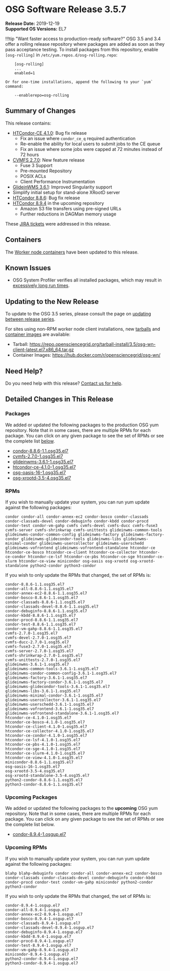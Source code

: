 OSG Software Release 3.5.7
===========================

**Release Date:** 2019-12-19    
**Supported OS Versions:** EL7

!!!tip "Want faster access to production-ready software?"
    OSG 3.5 and 3.4 offer a rolling release repository where packages are added as soon as they pass acceptance testing.
    To install packages from this repository, enable `[osg-rolling]` in `/etc/yum.repos.d/osg-rolling.repo`:

        [osg-rolling]
        ...
        enabled=1

    Or for one-time installations, append the following to your `yum` command:

        --enablerepo=osg-rolling

Summary of Changes
------------------

This release contains:

-   [HTCondor-CE 4.1.0](https://github.com/htcondor/htcondor-ce/releases/tag/v4.1.0): Bug fix release
    -   Fix an issue where `condor_ce_q` required authentication
    -   Re-enable the ability for local users to submit jobs to the CE queue
    -   Fix an issue where some jobs were capped at 72 minutes instead of 72 hours
-   [CVMFS 2.7.0](https://cvmfs.readthedocs.io/en/2.7/cpt-releasenotes.html): New feature release
    -   Fuse 3 Support
    -   Pre-mounted Repository
    -   POSIX ACLs
    -   Client Performance Instrumentation
-   [GlideinWMS 3.6.1](https://glideinwms.fnal.gov/doc.v3_6_1/history.html): Improved Singularity support
-   Simplify initial setup for stand-alone XRootD server
-   [HTCondor 8.8.6](https://www-auth.cs.wisc.edu/lists/htcondor-world/2019/msg00020.shtml): Bug fix release
-   [HTCondor 8.9.4](https://www-auth.cs.wisc.edu/lists/htcondor-world/2019/msg00021.shtml) in the upcoming repository
    -   Amazon S3 file transfers using pre-signed URLs
    -   Further reductions in DAGMan memory usage


These
[JIRA tickets](https://jira.opensciencegrid.org/issues/?jql=project%20%3D%20SOFTWARE%20AND%20fixVersion%20%3D%203.5.7%20ORDER%20BY%20priority%20DESC%2C%20key%20DESC)
were addressed in this release.

Containers
----------

The [Worker node containers](../../worker-node/using-wn-containers.md) have been updated to this release.

Known Issues
------------

- OSG System Profiler verifies all installed packages, which may result in
[excessively long run times](https://opensciencegrid.atlassian.net/browse/SOFTWARE-3804).


Updating to the New Release
---------------------------

To update to the OSG 3.5 series, please consult the page on
[updating between release series](../release_series.md#updating-to-osg-35).

For sites using non-RPM worker node client installations, new [tarballs](../../worker-node/install-wn-tarball.md) and
[container images](../../worker-node/using-wn-containers.md) are available:

- Tarball: <https://repo.opensciencegrid.org/tarball-install/3.5/osg-wn-client-latest.el7.x86_64.tar.gz>
- Container Images: <https://hub.docker.com/r/opensciencegrid/osg-wn/>

Need Help?
----------

Do you need help with this release? [Contact us for help](../../common/help.md).

Detailed Changes in This Release
--------------------------------

### Packages

We added or updated the following packages to the production OSG yum repository.
Note that in some cases, there are multiple RPMs for each package.
You can click on any given package to see the set of RPMs or see the complete list [below](#rpms).

-   [condor-8.8.6-1.1.osg35.el7](https://koji.chtc.wisc.edu/koji/search?match=glob&type=build&terms=condor-8.8.6-1.1.osg35.el7)
-   [cvmfs-2.7.0-1.osg35.el7](https://koji.chtc.wisc.edu/koji/search?match=glob&type=build&terms=cvmfs-2.7.0-1.osg35.el7)
-   [glideinwms-3.6.1-1.osg35.el7](https://koji.chtc.wisc.edu/koji/search?match=glob&type=build&terms=glideinwms-3.6.1-1.osg35.el7)
-   [htcondor-ce-4.1.0-1.osg35.el7](https://koji.chtc.wisc.edu/koji/search?match=glob&type=build&terms=htcondor-ce-4.1.0-1.osg35.el7)
-   [osg-oasis-16-1.osg35.el7](https://koji.chtc.wisc.edu/koji/search?match=glob&type=build&terms=osg-oasis-16-1.osg35.el7)
-   [osg-xrootd-3.5-4.osg35.el7](https://koji.chtc.wisc.edu/koji/search?match=glob&type=build&terms=osg-xrootd-3.5-4.osg35.el7)

### RPMs

If you wish to manually update your system, you can run yum update against the following packages:

    condor condor-all condor-annex-ec2 condor-bosco condor-classads condor-classads-devel condor-debuginfo condor-kbdd condor-procd condor-test condor-vm-gahp cvmfs cvmfs-devel cvmfs-ducc cvmfs-fuse3 cvmfs-server cvmfs-shrinkwrap cvmfs-unittests glideinwms-common-tools glideinwms-condor-common-config glideinwms-factory glideinwms-factory-condor glideinwms-glidecondor-tools glideinwms-libs glideinwms-minimal-condor glideinwms-usercollector glideinwms-userschedd glideinwms-vofrontend glideinwms-vofrontend-standalone htcondor-ce htcondor-ce-bosco htcondor-ce-client htcondor-ce-collector htcondor-ce-condor htcondor-ce-lsf htcondor-ce-pbs htcondor-ce-sge htcondor-ce-slurm htcondor-ce-view minicondor osg-oasis osg-xrootd osg-xrootd-standalone python2-condor python3-condor

If you wish to only update the RPMs that changed, the set of RPMs is:

``` file
condor-8.8.6-1.1.osg35.el7
condor-all-8.8.6-1.1.osg35.el7
condor-annex-ec2-8.8.6-1.1.osg35.el7
condor-bosco-8.8.6-1.1.osg35.el7
condor-classads-8.8.6-1.1.osg35.el7
condor-classads-devel-8.8.6-1.1.osg35.el7
condor-debuginfo-8.8.6-1.1.osg35.el7
condor-kbdd-8.8.6-1.1.osg35.el7
condor-procd-8.8.6-1.1.osg35.el7
condor-test-8.8.6-1.1.osg35.el7
condor-vm-gahp-8.8.6-1.1.osg35.el7
cvmfs-2.7.0-1.osg35.el7
cvmfs-devel-2.7.0-1.osg35.el7
cvmfs-ducc-2.7.0-1.osg35.el7
cvmfs-fuse3-2.7.0-1.osg35.el7
cvmfs-server-2.7.0-1.osg35.el7
cvmfs-shrinkwrap-2.7.0-1.osg35.el7
cvmfs-unittests-2.7.0-1.osg35.el7
glideinwms-3.6.1-1.osg35.el7
glideinwms-common-tools-3.6.1-1.osg35.el7
glideinwms-condor-common-config-3.6.1-1.osg35.el7
glideinwms-factory-3.6.1-1.osg35.el7
glideinwms-factory-condor-3.6.1-1.osg35.el7
glideinwms-glidecondor-tools-3.6.1-1.osg35.el7
glideinwms-libs-3.6.1-1.osg35.el7
glideinwms-minimal-condor-3.6.1-1.osg35.el7
glideinwms-usercollector-3.6.1-1.osg35.el7
glideinwms-userschedd-3.6.1-1.osg35.el7
glideinwms-vofrontend-3.6.1-1.osg35.el7
glideinwms-vofrontend-standalone-3.6.1-1.osg35.el7
htcondor-ce-4.1.0-1.osg35.el7
htcondor-ce-bosco-4.1.0-1.osg35.el7
htcondor-ce-client-4.1.0-1.osg35.el7
htcondor-ce-collector-4.1.0-1.osg35.el7
htcondor-ce-condor-4.1.0-1.osg35.el7
htcondor-ce-lsf-4.1.0-1.osg35.el7
htcondor-ce-pbs-4.1.0-1.osg35.el7
htcondor-ce-sge-4.1.0-1.osg35.el7
htcondor-ce-slurm-4.1.0-1.osg35.el7
htcondor-ce-view-4.1.0-1.osg35.el7
minicondor-8.8.6-1.1.osg35.el7
osg-oasis-16-1.osg35.el7
osg-xrootd-3.5-4.osg35.el7
osg-xrootd-standalone-3.5-4.osg35.el7
python2-condor-8.8.6-1.1.osg35.el7
python3-condor-8.8.6-1.1.osg35.el7
```

### Upcoming Packages

We added or updated the following packages to the **upcoming** OSG yum repository. Note that in some cases, there are multiple RPMs for each package. You can click on any given package to see the set of RPMs or see the complete list below.

-   [condor-8.9.4-1.osgup.el7](https://koji.chtc.wisc.edu/koji/search?match=glob&type=build&terms=condor-8.9.4-1.osgup.el7)

### Upcoming RPMs

If you wish to manually update your system, you can run yum update against the following packages:

    blahp blahp-debuginfo condor condor-all condor-annex-ec2 condor-bosco condor-classads condor-classads-devel condor-debuginfo condor-kbdd condor-procd condor-test condor-vm-gahp minicondor python2-condor python3-condor

If you wish to only update the RPMs that changed, the set of RPMs is:

``` file
condor-8.9.4-1.osgup.el7
condor-all-8.9.4-1.osgup.el7
condor-annex-ec2-8.9.4-1.osgup.el7
condor-bosco-8.9.4-1.osgup.el7
condor-classads-8.9.4-1.osgup.el7
condor-classads-devel-8.9.4-1.osgup.el7
condor-debuginfo-8.9.4-1.osgup.el7
condor-kbdd-8.9.4-1.osgup.el7
condor-procd-8.9.4-1.osgup.el7
condor-test-8.9.4-1.osgup.el7
condor-vm-gahp-8.9.4-1.osgup.el7
minicondor-8.9.4-1.osgup.el7
python2-condor-8.9.4-1.osgup.el7
python3-condor-8.9.4-1.osgup.el7
```
